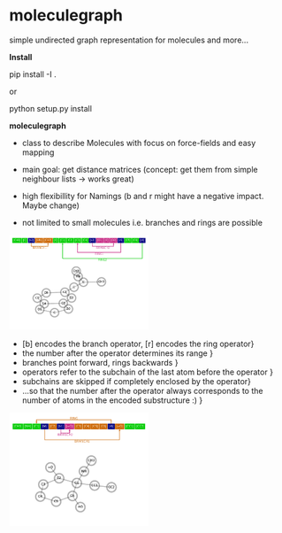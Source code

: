 # moleculegraph

simple undirected graph representation for molecules and more...

**Install**

pip install -I .

or

python setup.py install

**moleculegraph**

- class to describe Molecules with focus on force-fields and easy mapping

- main goal: get distance matrices (concept: get them from simple neighbour lists -> works great)

- high flexibillity for Namings (b and r might have a negative impact. Maybe change)
    
- not limited to small molecules i.e. branches and rings are possible


<img src="examples/latex/graph_mdma-1.png" width="50%" height="50%">

- [b] encodes the branch operator, [r] encodes the ring operator}
- the number after the operator determines its range }
- branches point forward, rings backwards }
- operators refer to the subchain of the last atom before the operator }
- subchains are skipped if completely enclosed by the operator}        
- ...so that the number after the operator always corresponds to the number of atoms in the encoded substructure :) }

<img src="examples/latex/graph_mut-1.png" width="50%" height="50%">